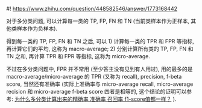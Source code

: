 #! https://www.zhihu.com/question/448582546/answer/1773168442

[comment]: <> (Answer URL: https://www.zhihu.com/question/448582546/answer/1773168442)
[comment]: <> "Question Title: TP、FP、FN、TN、TPR、FPR这些分类指标只适用于二分类吗？"
[comment]: <> (Author Name: 采石工)

对于多分类问题, 可以计算每一类的 TP, FP, FN 和 TN (当前类样本作为正样本, 其他类样本作为负样本).

得到每一类的 TP, FP, FN 和 TN 之后, 可以 1) 计算每一类的 TPR 和 FPR 等指标, 再计算它们的平均, 这称为 macro-average; 2) 分别计算所有类的 TP, FP, FN 和 TN 之和, 再计算 TPR 和 FPR 等指标, 这称为 micro-average. 

不过在多分类问题中, FPR 并不常用 (至少答主没有见到有人用过), 用的最多的是 macro-average/micro-average 的 TPR (又称为 recall), precision, f-beta score, 当然还有准确率 (实际上准确率与 micro-average recall, micro-average recision 和  micro-average f-beta score 四者是相等的, 这个结论的证明可以参考: [为什么多分类计算出来的精确率 准确率 召回率 f1-score值都一样？](https://www.zhihu.com/question/414824969/answer/1415587771) ).
